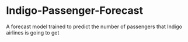 # Indigo-Passenger-Forecast
A forecast model trained to predict the number of passengers that Indigo airlines is going to get

